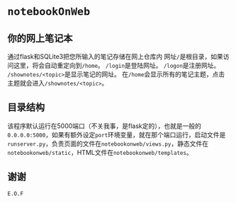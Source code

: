# `notebookOnWeb`
你的网上笔记本
----------------
通过flask和SQLite3把您所输入的笔记存储在网上仓库内
网址`/`是根目录，如果访问这里，将会自动重定向到`/home`。
`/login`是登陆网址。
`/logon`是注册网址。
`/shownotes/<topic>`是显示笔记的网址。
在`/home`会显示所有的笔记主题，点击主题就会进入`/shownotes/<topic>`。

目录结构
----------------------------------------------------------------
该程序默认运行在5000端口（不关我事，是flask定的），也就是一般的`0.0.0.0:5000`，如果有额外设定`port`环境变量，就在那个端口运行，启动文件是`runserver.py`，负责页面的文件在`notebookonweb/views.py`，静态文件在`notebookonweb/static`，HTML文件在`notebookonweb/templates`。

谢谢
-----------------------------------------------------------------------------------------------------------------------------------------------------------------------------------------------------------------------
`E.O.F`
